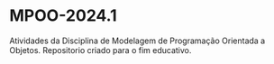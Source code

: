 # MPOO-2024.1

Atividades da Disciplina de Modelagem de Programação Orientada a Objetos.
Repositorio criado para o fim educativo.
